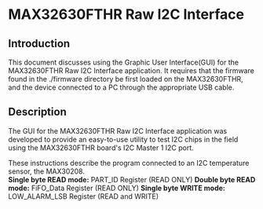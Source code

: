 # MAX32630FTHR Raw I2C Interface

## Introduction
This document discusses using the Graphic User Interface(GUI) for the MAX32630FTHR Raw I2C Interface application. It requires that the firmware found in the ./firmware directory be first loaded on the MAX32630FTHR, and the device connected to a PC through the appropriate USB cable.

## Description
The GUI for the MAX32630FTHR Raw I2C Interface application was developed to provide an easy-to-use utility to test I2C chips in the field using the MAX32630FTHR board's I2C Master 1 I2C port. 

These instructions describe the program connected to an I2C temperature sensor, the MAX30208.  
	**Single byte READ mode:** PART_ID Register (READ ONLY)
	**Double byte READ mode:** FiFO_Data Register (READ ONLY)
	**Single byte WRITE mode:** LOW_ALARM_LSB Register (READ and WRITE)


